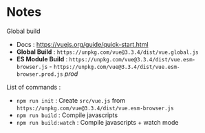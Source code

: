 # Notes


Global build


- Docs : https://vuejs.org/guide/quick-start.html
- **Global Build** : `https://unpkg.com/vue@3.3.4/dist/vue.global.js`
- **ES Module Build** : `https://unpkg.com/vue@3.3.4/dist/vue.esm-browser.js` - `https://unpkg.com/vue@3.3.4/dist/vue.esm-browser.prod.js` *prod*

List of commands :

- `npm run init` : Create `src/vue.js` from `https://unpkg.com/vue@3.3.4/dist/vue.esm-browser.js`
- `npm run build` : Compile javascripts
- `npm run build:watch` : Compile javascripts + watch mode